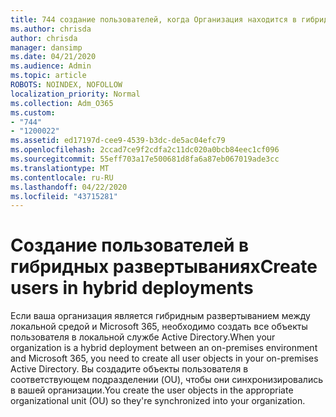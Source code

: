 ```yaml
---
title: 744 создание пользователей, когда Организация находится в гибридном режиме
ms.author: chrisda
author: chrisda
manager: dansimp
ms.date: 04/21/2020
ms.audience: Admin
ms.topic: article
ROBOTS: NOINDEX, NOFOLLOW
localization_priority: Normal
ms.collection: Adm_O365
ms.custom:
- "744"
- "1200022"
ms.assetid: ed17197d-cee9-4539-b3dc-de5ac04efc79
ms.openlocfilehash: 2ccad7ce9f2cdfa2c11dc020a0bcb84eec1cf096
ms.sourcegitcommit: 55eff703a17e500681d8fa6a87eb067019ade3cc
ms.translationtype: MT
ms.contentlocale: ru-RU
ms.lasthandoff: 04/22/2020
ms.locfileid: "43715281"
---
```

# <a name="create-users-in-hybrid-deployments"></a><span data-ttu-id="71c42-102">Создание пользователей в гибридных развертываниях</span><span class="sxs-lookup"><span data-stu-id="71c42-102">Create users in hybrid deployments</span></span>

<span data-ttu-id="71c42-103">Если ваша организация является гибридным развертыванием между локальной средой и Microsoft 365, необходимо создать все объекты пользователя в локальной службе Active Directory.</span><span class="sxs-lookup"><span data-stu-id="71c42-103">When your organization is a hybrid deployment between an on-premises environment and Microsoft 365, you need to create all user objects in your on-premises Active Directory.</span></span> <span data-ttu-id="71c42-104">Вы создадите объекты пользователя в соответствующем подразделении (OU), чтобы они синхронизировались в вашей организации.</span><span class="sxs-lookup"><span data-stu-id="71c42-104">You create the user objects in the appropriate organizational unit (OU) so they're synchronized into your organization.</span></span>
